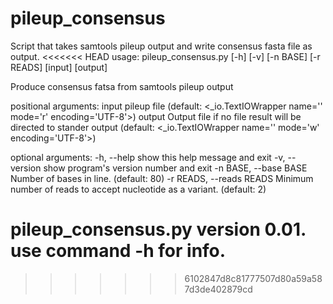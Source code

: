 # pileup_consensus
Script that takes samtools pileup output and write consensus fasta file as output.
<<<<<<< HEAD
usage: pileup_consensus.py [-h] [-v] [-n BASE] [-r READS] [input] [output]

Produce consensus fatsa from samtools pileup output

positional arguments:
  input                 pileup file (default: <_io.TextIOWrapper
                        name='<stdin>' mode='r' encoding='UTF-8'>)
  output                Output file if no file result will be directed to
                        stander output (default: <_io.TextIOWrapper
                        name='<stdout>' mode='w' encoding='UTF-8'>)

optional arguments:
  -h, --help            show this help message and exit
  -v, --version         show program's version number and exit
  -n BASE, --base BASE  Number of bases in line. (default: 80)
  -r READS, --reads READS
                        Minimum number of reads to accept nucleotide as a
                        variant. (default: 2)

pileup_consensus.py version 0.01. use command -h for info.
=======

>>>>>>> 6102847d8c81777507d80a59a587d3de402879cd
